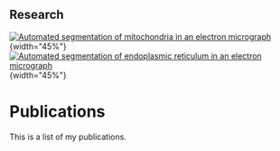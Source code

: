 ## Research

[![Automated segmentation of mitochondria in an electron micrograph](http://img.youtube.com/vi/Qs4qcbBAD9k/0.jpg)](http://www.youtube.com/watch?v=Qs4qcbBAD9k "Automated segmentation of mitochondria in an electron micrograph"){width="45%"}
[![Automated segmentation of endoplasmic reticulum in an electron micrograph](http://img.youtube.com/vi/Jd1ayi_f788/0.jpg)](http://www.youtube.com/watch?v=Jd1ayi_f788 "Automated segmentation of endoplasmic reticulum in an electron micrograph"){width="45%"}

# Publications

This is a list of my publications. 
